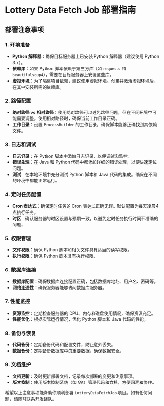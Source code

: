 # Lottery Data Fetch Job 部署指南

## 部署注意事项

### 1. 环境准备

- **Python 解释器**：确保目标服务器上已安装 Python 解释器（建议使用 Python 3.x）。
- **依赖库**：如果 Python 脚本依赖于第三方库（如 `requests` 和 `beautifulsoup4`），需要在目标服务器上安装这些库。
- **虚拟环境**：为了隔离项目依赖，建议使用虚拟环境。创建并激活虚拟环境后，在其中安装所需的依赖库。

### 2. 路径配置

- **绝对路径 vs 相对路径**：使用绝对路径可以避免路径问题，但在不同环境中可能需要调整。使用相对路径时，确保当前工作目录正确。
- **工作目录**：设置 `ProcessBuilder` 的工作目录，确保脚本能够正确找到其依赖文件。

### 3. 日志和调试

- **日志记录**：在 Python 脚本中添加日志记录，以便调试和监控。
- **错误处理**：在 Java 和 Python 代码中都添加详细的错误处理，以便快速定位问题。
- **测试**：在本地环境中充分测试 Python 脚本和 Java 代码的集成。确保在不同的环境中都能正常运行。

### 4. 定时任务配置

- **Cron 表达式**：确保定时任务的 Cron 表达式正确无误。默认配置为每天凌晨4点执行任务。
- **时区**：确认服务器的时区设置与预期一致，以避免定时任务执行时间不准确的问题。

### 5. 权限管理

- **文件权限**：确保 Python 脚本和相关文件具有适当的读写权限。
- **执行权限**：确保 Python 脚本具有执行权限。

### 6. 数据库连接

- **数据库配置**：确保数据库连接配置正确，包括数据库地址、用户名、密码等。
- **网络连通性**：确保服务器能够访问数据库服务器。

### 7. 性能监控

- **资源监控**：定期检查服务器的 CPU、内存和磁盘使用情况，确保资源充足。
- **性能优化**：根据实际运行情况，优化 Python 脚本和 Java 代码的性能。

### 8. 备份与恢复

- **代码备份**：定期备份代码和配置文件，防止意外丢失。
- **数据备份**：定期备份数据库中的重要数据，确保数据安全。

### 9. 文档维护

- **文档更新**：及时更新部署文档，记录每次部署的变更和注意事项。
- **版本控制**：使用版本控制系统（如 Git）管理代码和文档，方便回溯和协作。

希望以上注意事项能帮助你顺利部署 `LotteryDataFetchJob` 项目。如有任何问题，请随时联系开发团队。
